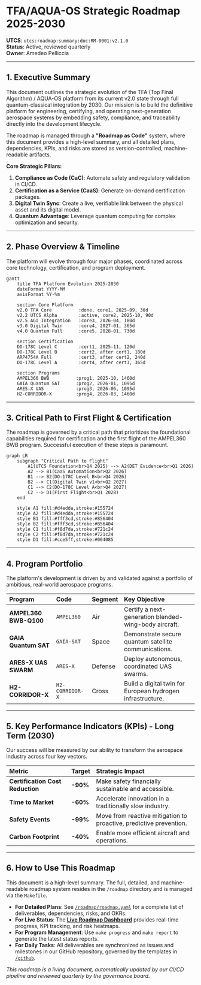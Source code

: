 # TFA/AQUA-OS Strategic Roadmap 2025-2030

**UTCS**: `utcs:roadmap:summary:doc:RM-0001:v2.1.0`  
**Status**: Active, reviewed quarterly  
**Owner**: Amedeo Pelliccia

---

## 1. Executive Summary

This document outlines the strategic evolution of the TFA (Top Final Algorithm) / AQUA-OS platform from its current v2.0 state through full quantum-classical integration by 2030. Our mission is to build the definitive platform for engineering, certifying, and operating next-generation aerospace systems by embedding safety, compliance, and traceability directly into the development lifecycle.

The roadmap is managed through a **"Roadmap as Code"** system, where this document provides a high-level summary, and all detailed plans, dependencies, KPIs, and risks are stored as version-controlled, machine-readable artifacts.

**Core Strategic Pillars:**
1.  **Compliance as Code (CaC)**: Automate safety and regulatory validation in CI/CD.
2.  **Certification as a Service (CaaS)**: Generate on-demand certification packages.
3.  **Digital Twin Sync**: Create a live, verifiable link between the physical asset and its digital model.
4.  **Quantum Advantage**: Leverage quantum computing for complex optimization and security.

---

## 2. Phase Overview & Timeline

The platform will evolve through four major phases, coordinated across core technology, certification, and program deployment.

```mermaid
gantt
    title TFA Platform Evolution 2025-2030
    dateFormat YYYY-MM
    axisFormat %Y-%m
    
    section Core Platform
    v2.0 TFA Core          :done, core1, 2025-09, 30d
    v2.2 UTCS Alpha        :active, core2, 2025-10, 90d
    v2.5 AGI Integration   :core3, 2026-04, 180d
    v3.0 Digital Twin      :core4, 2027-01, 365d
    v4.0 Quantum Full      :core5, 2028-01, 730d
    
    section Certification
    DO-178C Level C        :cert1, 2025-11, 120d
    DO-178C Level B        :cert2, after cert1, 180d
    ARP4754A Full          :cert3, after cert2, 240d
    DO-178C Level A        :cert4, after cert3, 365d
    
    section Programs
    AMPEL360 BWB          :prog1, 2025-10, 1460d
    GAIA Quantum SAT      :prog2, 2026-01, 1095d
    ARES-X UAS            :prog3, 2026-06, 1095d
    H2-CORRIDOR-X         :prog4, 2026-03, 1460d
```

---

## 3. Critical Path to First Flight & Certification

The roadmap is governed by a critical path that prioritizes the foundational capabilities required for certification and the first flight of the AMPEL360 BWB program. Successful execution of these steps is paramount.

```mermaid
graph LR
    subgraph "Critical Path to Flight"
        A1(UTCS Foundation<br>Q4 2025) --> A2(DET Evidence<br>Q1 2026)
        A2 --> B1(CaaS Automation<br>Q2 2026)
        B1 --> B2(DO-178C Level B<br>Q4 2026)
        B2 --> C1(Digital Twin v1<br>Q2 2027)
        C1 --> C2(DO-178C Level A<br>Q4 2027)
        C2 --> D1(First Flight<br>Q1 2028)
    end
    
    style A1 fill:#d4edda,stroke:#155724
    style A2 fill:#d4edda,stroke:#155724
    style B1 fill:#fff3cd,stroke:#856404
    style B2 fill:#fff3cd,stroke:#856404
    style C1 fill:#f8d7da,stroke:#721c24
    style C2 fill:#f8d7da,stroke:#721c24
    style D1 fill:#cce5ff,stroke:#004085
```

---

## 4. Program Portfolio

The platform's development is driven by and validated against a portfolio of ambitious, real-world aerospace programs.

| Program | Code | Segment | Key Objective |
| :--- | :--- | :--- | :--- |
| **AMPEL360 BWB-Q100** | `AMPEL360` | Air | Certify a next-generation blended-wing-body aircraft. |
| **GAIA Quantum SAT** | `GAIA-SAT` | Space | Demonstrate secure quantum satellite communications. |
| **ARES-X UAS SWARM** | `ARES-X` | Defense | Deploy autonomous, coordinated UAS swarms. |
| **H2-CORRIDOR-X** | `H2-CORRIDOR-X`| Cross | Build a digital twin for European hydrogen infrastructure. |

---

## 5. Key Performance Indicators (KPIs) - Long Term (2030)

Our success will be measured by our ability to transform the aerospace industry across four key vectors.

| Metric | Target | Strategic Impact |
| :--- | :--- | :--- |
| **Certification Cost Reduction** | **-90%** | Make safety financially sustainable and accessible. |
| **Time to Market** | **-60%** | Accelerate innovation in a traditionally slow industry. |
| **Safety Events** | **-99%** | Move from reactive mitigation to proactive, predictive prevention. |
| **Carbon Footprint** | **-40%** | Enable more efficient aircraft and operations. |

---

## 6. How to Use This Roadmap

This document is a high-level summary. The full, detailed, and machine-readable roadmap system resides in the `/roadmap` directory and is managed via the `Makefile`.

*   **For Detailed Plans**: See [`/roadmap/roadmap.yaml`](./roadmap/roadmap.yaml) for a complete list of deliverables, dependencies, risks, and OKRs.
*   **For Live Status**: The [**Live Roadmap Dashboard**](./dashboards/index.html) provides real-time progress, KPI tracking, and risk heatmaps.
*   **For Program Management**: Use `make progress` and `make report` to generate the latest status reports.
*   **For Daily Tasks**: All deliverables are synchronized as issues and milestones in our GitHub repository, governed by the templates in [`/github`](./github).

*This roadmap is a living document, automatically updated by our CI/CD pipeline and reviewed quarterly by the governance board.*
```
